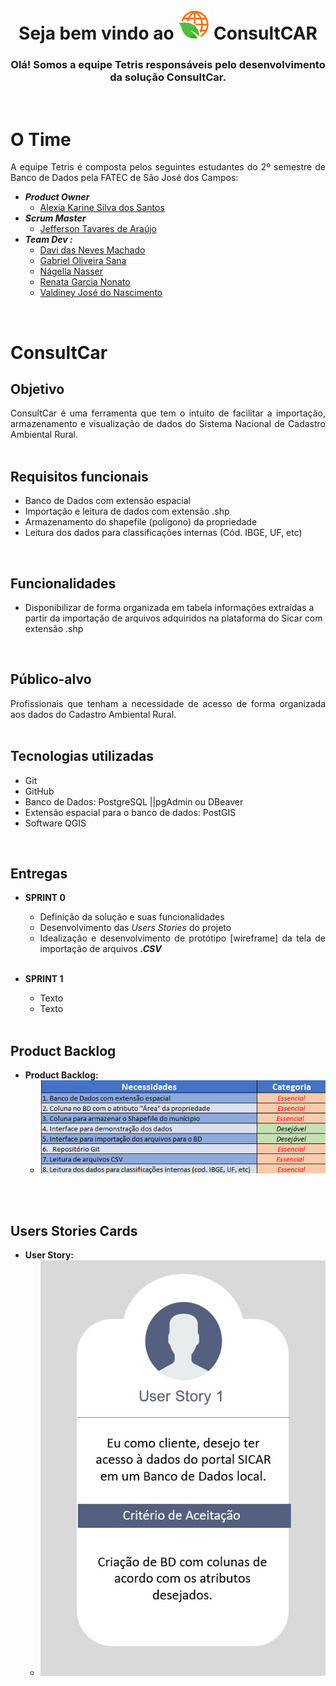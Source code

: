 ﻿<div style = "text-align:center">

# Seja bem vindo ao  ![LogoProjeto](/resource/images/LogoConsultCAR_50px.png "LogoProjeto") ConsultCAR

</div>
<div style="text-align:center">

### Olá! Somos a equipe Tetris responsáveis pelo desenvolvimento da solução ConsultCar.

</div>
<br>

# O Time
<div class="time" style= "text-align:justify">
A equipe Tetris é composta pelos seguintes estudantes do 2º semestre de Banco de Dados pela FATEC de São José dos Campos:

- ***Product Owner***
  - [Alexia Karine Silva dos Santos](https://github.com/alexiakarine)
- ***Scrum Master***
  - [Jefferson Tavares de Araújo](https://github.com/jefferson-tavares-araujo)
- ***Team Dev :***
  - [Davi das Neves Machado](https://github.com/machadondavi)
  - [Gabriel Oliveira Sana](https://github.com/gabsana) 
  - [Nágella Nasser](https://github.com/nagellanasser) 
  - [Renata Garcia Nonato](https://github.com/RenataGarciaNonato)
  - [Valdiney José do Nascimento](https://github.com/Valdineynascimento)
</div>
<br>

# ConsultCar

## Objetivo
<div class="motivacao" style= "text-align:justify" >
ConsultCar é uma ferramenta que tem o intuito de facilitar a importação, armazenamento e visualização de dados do Sistema Nacional de Cadastro Ambiental Rural.
</div>
<br>

## Requisitos funcionais

- Banco de Dados com extensão espacial
- Importação e leitura de dados com extensão .shp
- Armazenamento do shapefile (polígono) da propriedade
- Leitura dos dados para classificações internas (Cód. IBGE, UF, etc)
  
<br>

## Funcionalidades

- Disponibilizar de forma organizada em tabela informações extraídas a partir da importação de arquivos adquiridos na plataforma do Sicar com extensão .shp 
<br>

## Público-alvo

<div class="publico-alvo" style= "text-align:justify">
Profissionais que tenham a necessidade de acesso de forma organizada aos dados do Cadastro  Ambiental Rural.
</div>
<br>

## Tecnologias utilizadas
<div class="tecnologias" style= "text-align:justify">

- Git
- GitHub
- Banco de Dados: PostgreSQL ||pgAdmin ou DBeaver
- Extensão espacial para o banco de dados: PostGIS
- Software QGIS

</div>
<br>

## Entregas
<div class="sprints" style= "text-align:justify">

- **SPRINT 0**
  - Definição da solução e suas funcionalidades
  - Desenvolvimento das _Users Stories_ do projeto
  - Idealização e desenvolvimento de protótipo [wireframe] da tela de importação de arquivos _**.CSV**_
<br><br>  

- **SPRINT 1**
  - Texto
  - Texto
<br><br>

<!--- **SPRINT 2**
  - Texto
<br><br> 

- **SPRINT 3**
  - Texto
<br><br> 
</div>
-->
## Product Backlog
<div class="users-stories" style= "text-align:justify">

- **Product Backlog:**
  - ![Example_UserStory](/resource/images/necessidades.jpeg "Backlog Necessidades do Cliente")
<br>  
</div>
<br>

## Users Stories Cards
<div class="users-stories" style= "text-align:justify">

- **User Story:**
  - ![Example_UserStory](/resource/images/user_stories.jpg "User Stories Cliente")
<br>  
</div>
<br>

<!--## Wireframe
<div class="wireframes" style= "text-align:justify">

- **Wireframe 1: Tela Inicial**
  - ![Example_WireframeLogin](/resource/images/Tela_inicial.png "Tela Inicial Protótipo ConsultCAR")
<br><br>

- **Wireframe 2: Buscar o Arquivo CSV**
  - ![Example_WireframeEsqueceuSenha](/resource/images/evento_click.jpg "Tela de busca do Protótipo ConsultCAR")
<br><br>
-->


</div>
<br>

